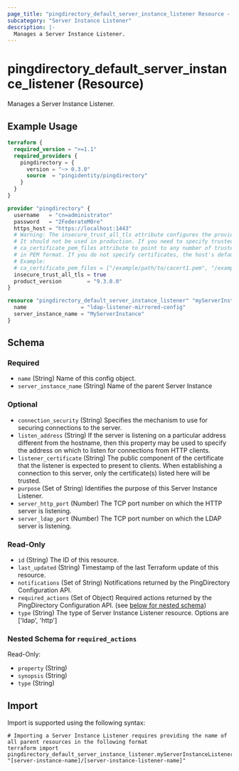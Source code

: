 ```yaml
---
page_title: "pingdirectory_default_server_instance_listener Resource - terraform-provider-pingdirectory"
subcategory: "Server Instance Listener"
description: |-
  Manages a Server Instance Listener.
---
```


# pingdirectory_default_server_instance_listener (Resource)

Manages a Server Instance Listener.

## Example Usage

```terraform
terraform {
  required_version = ">=1.1"
  required_providers {
    pingdirectory = {
      version = "~> 0.3.0"
      source  = "pingidentity/pingdirectory"
    }
  }
}

provider "pingdirectory" {
  username   = "cn=administrator"
  password   = "2FederateM0re"
  https_host = "https://localhost:1443"
  # Warning: The insecure_trust_all_tls attribute configures the provider to trust any certificate presented by the PingDirectory server.
  # It should not be used in production. If you need to specify trusted CA certificates, use the
  # ca_certificate_pem_files attribute to point to any number of trusted CA certificate files
  # in PEM format. If you do not specify certificates, the host's default root CA set will be used.
  # Example:
  # ca_certificate_pem_files = ["/example/path/to/cacert1.pem", "/example/path/to/cacert2.pem"]
  insecure_trust_all_tls = true
  product_version        = "9.3.0.0"
}

resource "pingdirectory_default_server_instance_listener" "myServerInstanceListener" {
  name                 = "ldap-listener-mirrored-config"
  server_instance_name = "MyServerInstance"
}
```

<!-- schema generated by tfplugindocs -->
## Schema

### Required

- `name` (String) Name of this config object.
- `server_instance_name` (String) Name of the parent Server Instance

### Optional

- `connection_security` (String) Specifies the mechanism to use for securing connections to the server.
- `listen_address` (String) If the server is listening on a particular address different from the hostname, then this property may be used to specify the address on which to listen for connections from HTTP clients.
- `listener_certificate` (String) The public component of the certificate that the listener is expected to present to clients. When establishing a connection to this server, only the certificate(s) listed here will be trusted.
- `purpose` (Set of String) Identifies the purpose of this Server Instance Listener.
- `server_http_port` (Number) The TCP port number on which the HTTP server is listening.
- `server_ldap_port` (Number) The TCP port number on which the LDAP server is listening.

### Read-Only

- `id` (String) The ID of this resource.
- `last_updated` (String) Timestamp of the last Terraform update of this resource.
- `notifications` (Set of String) Notifications returned by the PingDirectory Configuration API.
- `required_actions` (Set of Object) Required actions returned by the PingDirectory Configuration API. (see [below for nested schema](#nestedatt--required_actions))
- `type` (String) The type of Server Instance Listener resource. Options are ['ldap', 'http']

<a id="nestedatt--required_actions"></a>
### Nested Schema for `required_actions`

Read-Only:

- `property` (String)
- `synopsis` (String)
- `type` (String)

## Import

Import is supported using the following syntax:

```shell
# Importing a Server Instance Listener requires providing the name of all parent resources in the following format
terraform import pingdirectory_default_server_instance_listener.myServerInstanceListener "[server-instance-name]/[server-instance-listener-name]"
```

